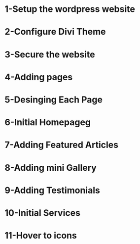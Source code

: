# 1-Setup the wordpress website
# 2-Configure Divi Theme
# 3-Secure the website
# 4-Adding pages
# 5-Desinging Each Page
# 6-Initial Homepageg
# 7-Adding Featured Articles
# 8-Adding mini Gallery
# 9-Adding Testimonials
# 10-Initial Services
# 11-Hover to icons